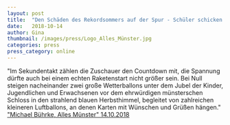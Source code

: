 ```yaml
---
layout: post
title:  "Den Schäden des Rekordsommers auf der Spur - Schüler schicken Experimente in die Stratosphäre, um Klimaschäden zu erkennen"
date:   2018-10-14 
author: Gina
thumbnail: /images/press/Logo_Alles_Münster.jpg
categories: press
press_category: online
---
```

"Im Sekundentakt zählen die Zuschauer den Countdown mit, die Spannung dürfte auch bei einem echten Raketenstart nicht größer sein. Bei Null steigen nacheinander zwei große Wetterballons unter dem Jubel der Kinder, Jugendlichen und Erwachsenen vor dem ehrwürdigen münsterschen Schloss in den strahlend blauen Herbsthimmel, begleitet von zahlreichen kleineren Luftballons, an denen Karten mit Wünschen und Grüßen hängen."
<a href="https://www.allesmuenster.de/den-schaeden-des-rekordsommers-auf-der-spur/" target="_blank">"Michael Bührke, Alles Münster" 14.10.2018</a>
